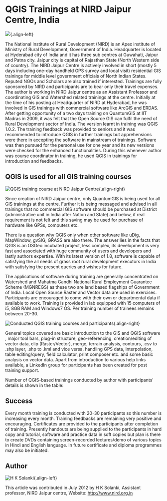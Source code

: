 # QGIS Trainings at NIRD Jaipur Centre, India

![](./images/india_hyderabad1.png){.align-left}

The National Institute of Rural Development (NIRD) is an Apex institute
of Ministry of Rural Development, Government of India. Headquarter is
located at Hyderabad city of India and it has three sub centres at
Guwahati, Jaipur and Patna city. Jaipur city is capital of Rajasthan
State (North Western side of country). The NIRD Jaipur Centre is
actively involved in short (mostly 5 days including one-day handheld GPS
survey and local visit) residential GIS trainings for middle level
government officials of North Indian States. Reputed NGOs and Scholars
are also trained if interested. Trainings are fully sponsored by NIRD
and participants are to bear only their travel expenses. The author is
working in NIRD Jaipur centre as an Assistant Professor and coordinating
GIS and Watershed related trainings at the centre. Initially at the time
of his posting at Headquarter of NIRD at Hyderabad, he was involved in
GIS trainings with commercial software like ArcGIS and ERDAS. After
getting opportunity of a two days training on QuantumGIS at IIT Madras
in 2009, it was felt that the Open Source GIS can fulfil the need of
Rural Development sector of India. The version learnt in training was
QGIS 1.0.2. The training feedback was provided to seniors and it was
recommended to introduce QGIS in further trainings but apprehensions
were there in accepting the software in mainstream of trainings.
Software was then pursued for the personal use for one year and its new
versions were checked for the enhanced functionalities. During this
whenever author was course coordinator in training, he used QGIS in
trainings for introduction and feedbacks.

## QGIS is used for all GIS training courses

![QGIS training course at NIRD Jaipur
Centre](./images/india_hyderabad2.jpg){.align-right}

Since creation of NIRD Jaipur centre, only QuantumGIS is being used for
all GIS trainings at the centre. Further it is being messaged and
advised in all trainings that no commercial GIS software should be
purchased at District (administrative unit in India after Nation and
State) and below, if real requirement is not felt and this saving may be
used for purchase of hardware like GPSs, computers etc.

There is a question why QGIS only when other software like uDig,
MapWindow, gvSIG, GRASS are also there. The answer lies in the facts
that QGIS is an OSGeo incubated project, less complex, its development
is very fast and associated with huge community of users and developers
and lastly authors expertise. With its latest version of 1.8, software
is capable of satisfying the all needs of grass root rural development
executors in India with satisfying the present queries and wishes for
future.

The applications of software during training are generally concentrated
on Watershed and Mahatma Gandhi National Rural Employment Guarantee
Scheme (MGNREGS) as these two are land based flagships of Government of
India. Local Open Source Raster and Vector data are used in exercises.
Participants are encouraged to come with their own or departmental data
if available to work. Training is provided in lab equipped with 15
computers of i5, 8GB RAM and Windows7 OS. Per training number of
trainees remains between 20-30.

![Conducted QGIS training courses and
participants](./images/india_hyderabad3.png){.align-right}

General topics covered are basic introduction to the GIS and QGIS
software , major tool bars, plug-in structure, geo-referencing,
creation/editing of vector data, clip (Raster/Vector), merge, terrain
analysis, contours, .csv to .shp layer, .shp to .kml and vice versa,
handling GPS data, Interpolation, table editing/query, field calculator,
print composer etc. and some basic analysis on vector data. Apart from
introduction to various help links available, a LinkedIn group for
participants has been created for post training support.

Number of QGIS-based trainings conducted by author with participants'
details is shown in the table:

## Success

Every month training is conducted with 20-30 participants so this number
is increasing every month. Training feedbacks are remaining very
positive and encouraging. Certificates are provided to the participants
after completion of training. Presently handouts are being supplied to
the participants in hard copy and tutorial, software and practice data
in soft copies but plan is there to create DVDs containing
screen-recorded lectures/demo of various topics in Hindi and English
language. In future certificate and diploma programmes may also be
initiated.

## Author

![H K Solanki](./images/india_hyderabadaut.png){.align-left}

This article was contributed in July 2012 by H K Solanki, Assistant
professor, NIRD Jaipur centre, Website: <http://www.nird.org.in>
